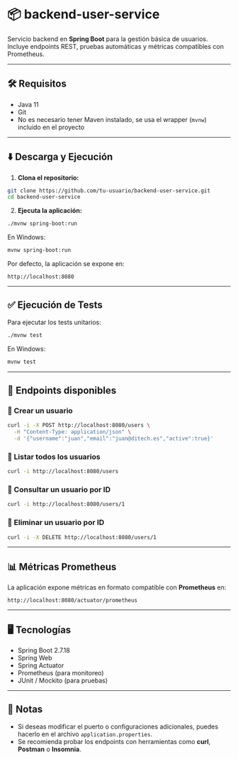 
# 📦 backend-user-service

Servicio backend en **Spring Boot** para la gestión básica de usuarios. Incluye endpoints REST, pruebas automáticas y métricas compatibles con Prometheus.

---

## 🛠️ Requisitos

- Java 11
- Git
- No es necesario tener Maven instalado, se usa el wrapper (`mvnw`) incluido en el proyecto

---

## ⬇️ Descarga y Ejecución

1. **Clona el repositorio:**  
```bash
git clone https://github.com/tu-usuario/backend-user-service.git
cd backend-user-service
```

2. **Ejecuta la aplicación:**  
```bash
./mvnw spring-boot:run
```
En Windows:  
```bash
mvnw spring-boot:run
```

Por defecto, la aplicación se expone en:  
```
http://localhost:8080
```

---

## ✅ Ejecución de Tests

Para ejecutar los tests unitarios:  
```bash
./mvnw test
```
En Windows:  
```bash
mvnw test
```

---

## 📡 Endpoints disponibles

### 🔹 Crear un usuario
```bash
curl -i -X POST http://localhost:8080/users \
  -H "Content-Type: application/json" \
  -d '{"username":"juan","email":"juan@ditech.es","active":true}'
```

### 🔹 Listar todos los usuarios
```bash
curl -i http://localhost:8080/users
```

### 🔹 Consultar un usuario por ID
```bash
curl -i http://localhost:8080/users/1
```

### 🔹 Eliminar un usuario por ID
```bash
curl -i -X DELETE http://localhost:8080/users/1
```

---

## 📊 Métricas Prometheus

La aplicación expone métricas en formato compatible con **Prometheus** en:  
```
http://localhost:8080/actuator/prometheus
```

---

## 🖥️ Tecnologías

- Spring Boot  2.7.18
- Spring Web  
- Spring Actuator  
- Prometheus (para monitoreo)  
- JUnit / Mockito (para pruebas)  

---

## 📝 Notas

- Si deseas modificar el puerto o configuraciones adicionales, puedes hacerlo en el archivo `application.properties`.  
- Se recomienda probar los endpoints con herramientas como **curl**, **Postman** o **Insomnia**.  
